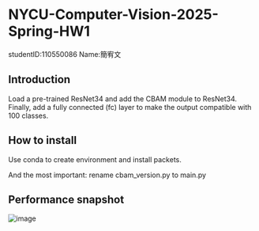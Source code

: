 # NYCU-Computer-Vision-2025-Spring-HW1
studentID:110550086
Name:簡宥文
## Introduction
Load a pre-trained ResNet34 and add the CBAM module to ResNet34. Finally, add a fully connected (fc) layer to make the output compatible with 100 classes.
## How to install
Use conda to create environment and install packets.

And the most important: rename cbam_version.py to main.py
## Performance snapshot
![image](https://github.com/user-attachments/assets/09c5200d-73e9-4a92-bd90-e26777bc707f)
